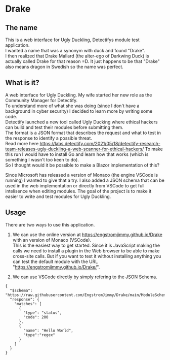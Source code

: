 # Drake
## The name
This is a web interface for Ugly Duckling, Detectifys module test application.  
I wanted a name that was a synonym with duck and found "Drake".  
I then realized that Drake Mallard (the alter-ego of Darkwing Duck) is actually called Drake for that reason =D.
It just happens to be that "Drake" also means dragon in Swedish so the name was perfect.


## What is it?
A web interface for Ugly Duckling.
My wife started her new role as the Community Manager for Detectify.  
To understand more of what she was doing (since I don't have a background in cyber security) I decided to learn more by writing some code.  
Detectify launched a new tool called Ugly Ducking where ethical hackers can build and test their modules before submitting them.  
The format is a JSON format that describes the request and what to test in the response to identify a possible threat.  
Read more here https://labs.detectify.com/2021/05/18/detectify-research-team-releases-ugly-duckling-a-web-scanner-for-ethical-hackers/
To make this run I would have to install Go and learn how that works (which is something I wasn't too keen to do).  
So I thought would it be possible to make a Blazor implementation of this?

Since Microsoft has released a version of Monaco (the engine VSCode is running) I wanted to give that a try.
I also added a JSON schema that can be used in the web implementation or directly from VSCode to get full intelisence when editing modules.
The goal of the project is to make it easier to write and test modules for Ugly Duckling.
## Usage
There are two ways to use this application.
1. We can use the online version at https://engstromjimmy.github.io/Drake with an version of Monaco (VSCode).  
This is the easiest way to get started. 
Since it is JavaScript making the calls we need to install a plugin in the Web browser to be able to make cross-site calls.
But if you want to test it without installing anything you can test the default module with the URL "https://engstromjimmy.github.io/Drake/".

2. We can use VSCode directly by simply refering to the JSON Schema.
```
{
  "$schema": "https://raw.githubusercontent.com/EngstromJimmy/Drake/main/ModuleSchema.json",
  "response": {
    "matches": [
      {
        "type": "status",
        "code": 200
      },
      {
        "name": "Hello World",
        "type":"regex"
      }
    ]
  }
}
```
